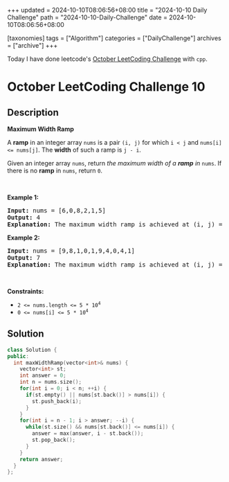 +++
updated = 2024-10-10T08:06:56+08:00
title = "2024-10-10 Daily Challenge"
path = "2024-10-10-Daily-Challenge"
date = 2024-10-10T08:06:56+08:00

[taxonomies]
tags = ["Algorithm"]
categories = ["DailyChallenge"]
archives = ["archive"]
+++

Today I have done leetcode's [October LeetCoding Challenge](https://leetcode.com/problems/maximum-width-ramp/) with `cpp`.

<!-- more -->

# October LeetCoding Challenge 10

## Description

**Maximum Width Ramp**

<p>A <strong>ramp</strong> in an integer array <code>nums</code> is a pair <code>(i, j)</code> for which <code>i &lt; j</code> and <code>nums[i] &lt;= nums[j]</code>. The <strong>width</strong> of such a ramp is <code>j - i</code>.</p>

<p>Given an integer array <code>nums</code>, return <em>the maximum width of a <strong>ramp</strong> in </em><code>nums</code>. If there is no <strong>ramp</strong> in <code>nums</code>, return <code>0</code>.</p>

<p>&nbsp;</p>
<p><strong class="example">Example 1:</strong></p>

<pre>
<strong>Input:</strong> nums = [6,0,8,2,1,5]
<strong>Output:</strong> 4
<strong>Explanation:</strong> The maximum width ramp is achieved at (i, j) = (1, 5): nums[1] = 0 and nums[5] = 5.
</pre>

<p><strong class="example">Example 2:</strong></p>

<pre>
<strong>Input:</strong> nums = [9,8,1,0,1,9,4,0,4,1]
<strong>Output:</strong> 7
<strong>Explanation:</strong> The maximum width ramp is achieved at (i, j) = (2, 9): nums[2] = 1 and nums[9] = 1.
</pre>

<p>&nbsp;</p>
<p><strong>Constraints:</strong></p>

<ul>
	<li><code>2 &lt;= nums.length &lt;= 5 * 10<sup>4</sup></code></li>
	<li><code>0 &lt;= nums[i] &lt;= 5 * 10<sup>4</sup></code></li>
</ul>


## Solution

``` cpp
class Solution {
public:
  int maxWidthRamp(vector<int>& nums) {
    vector<int> st;
    int answer = 0;
    int n = nums.size();
    for(int i = 0; i < n; ++i) {
      if(st.empty() || nums[st.back()] > nums[i]) {
        st.push_back(i);
      }
    }
    for(int i = n - 1; i > answer; --i) {
      while(st.size() && nums[st.back()] <= nums[i]) {
        answer = max(answer, i - st.back());
        st.pop_back();
      }
    }
    return answer;
  }
};
```
